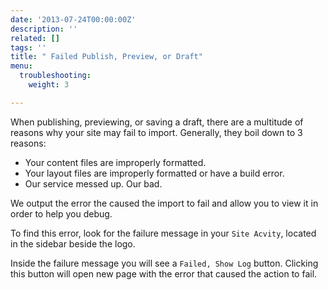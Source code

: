 ```yaml
---
date: '2013-07-24T00:00:00Z'
description: ''
related: []
tags: ''
title: " Failed Publish, Preview, or Draft"
menu:
  troubleshooting:
    weight: 3

---
```

When publishing, previewing, or saving a draft, there are a multitude of reasons why your site may fail to import. Generally, they boil down to 3 reasons:

- Your content files are improperly formatted.
- Your layout files are improperly formatted or have a build error.
- Our service messed up. Our bad.

We output the error the caused the import to fail and allow you to view it in order to help you debug.

To find this error, look for the failure message in your `Site Acvity`, located in the sidebar beside the logo.

Inside the failure message you will see a `Failed, Show Log` button. Clicking this button will open new page with the error that caused the action to fail.
